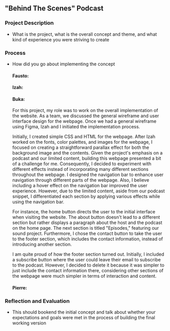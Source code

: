 ## "Behind The Scenes" Podcast

### Project Description
- What is the project, what is the overall concept and theme, and what kind of experience you were striving to create

### Process 
- How did you go about implementing the concept

  #### Fausto:

  #### Izah: 

  #### Buka:
  For this project, my role was to work on the overall implementation of the website. As a team, we discussed the general wireframe and user interface design for the webpage. Once we had a general wireframe using Figma, Izah and I initiated the implementation process.

  Initially, I created simple CSS and HTML for the webpage. After Izah worked on the fonts, color palettes, and images for the webpage, I focused on creating a straightforward parallax effect for both the background image and the contents. Given the project's emphasis on a podcast and our limited content, building this webpage presented a bit of a challenge for me. Consequently, I decided to experiment with different effects instead of incorporating many different sections throughout the webpage. I designed the navigation bar to enhance user navigation through different parts of the webpage. Also, I believe including a hover effect on the navigation bar improved the user experience. However, due to the limited content, aside from our podcast snippet, I differentiated each section by applying various effects while using the navigation bar.

  For instance, the home button directs the user to the initial interface when visiting the website. The about button doesn't lead to a different section but rather displays a paragraph about the host and the podcast on the home page. The next section is titled "Episodes," featuring our sound project. Furthermore, I chose the contact button to take the user to the footer section, which includes the contact information, instead of introducing another section.

  I am quite proud of how the footer section turned out. Initially, I included a subscribe button where the user could leave their email to subscribe to the podcast. However, I decided to delete it because it was simpler to just include the contact information there, considering other sections of the webpage were much simpler in terms of interaction and content.

  #### Pierre:

 

### Reflection and Evaluation
- This should bookend the initial concept and talk about whether your expectations and goals were met in the process of building the final working version
